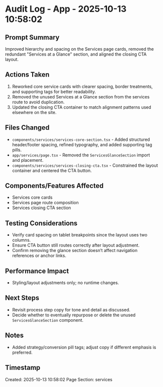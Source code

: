 # Audit Log - App - 2025-10-13 10:58:02

## Prompt Summary
Improved hierarchy and spacing on the Services page cards, removed the redundant "Services at a Glance" section, and aligned the closing CTA layout.

## Actions Taken
1. Reworked core service cards with clearer spacing, border treatments, and supporting tags for better readability.
2. Removed the unused Services at a Glance section from the services route to avoid duplication.
3. Updated the closing CTA container to match alignment patterns used elsewhere on the site.

## Files Changed
- `components/services/services-core-section.tsx` - Added structured header/footer spacing, refined typography, and added supporting tag pills.
- `app/services/page.tsx` - Removed the `ServicesGlanceSection` import and placement.
- `components/services/services-closing-cta.tsx` - Constrained the layout container and centered the CTA button.

## Components/Features Affected
- Services core cards
- Services page route composition
- Services closing CTA section

## Testing Considerations
- Verify card spacing on tablet breakpoints since the layout uses two columns.
- Ensure CTA button still routes correctly after layout adjustment.
- Confirm removing the glance section doesn’t affect navigation references or anchor links.

## Performance Impact
- Styling/layout adjustments only; no runtime changes.

## Next Steps
- Revisit process step copy for tone and detail as discussed.
- Decide whether to eventually repurpose or delete the unused `ServicesGlanceSection` component.

## Notes
- Added strategy/conversion pill tags; adjust copy if different emphasis is preferred.

## Timestamp
Created: 2025-10-13 10:58:02
Page Section: services
